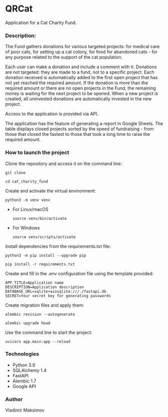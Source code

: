 # QRCat

Application for a Cat Charity Fund. 

### Description:

The Fund gathers donations for various targeted projects: for medical care of poor cats, for setting up a cat colony, for food for abandoned cats - for any purpose related to the support of the cat population.

Each user can make a donation and include a comment with it. Donations are not targeted: they are made to a fund, not to a specific project. Each donation received is automatically added to the first open project that has not yet reached the required amount. If the donation is more than the required amount or there are no open projects in the Fund, the remaining money is waiting for the next project to be opened. When a new project is created, all uninvested donations are automatically invested in the new project.

Access to the application is provided via API.

The application has the feature of generating a report in Google Sheets. The table displays closed projects sorted by the speed of fundraising - from those that closed the fastest to those that took a long time to raise the required amount.


### How to launch the project

Clone the repository and access it on the command line:

```
git clone 
```

```
cd cat_charity_fund
```

Create and activate the virtual environment:

```
python3 -m venv venv
```

* For Linux/macOS

    ```
    source venv/bin/activate
    ```

* For Windows

    ```
    source venv/scripts/activate
    ```

Install dependencies from the requirements.txt file:

```
python3 -m pip install --upgrade pip
```

```
pip install -r requirements.txt
```

Create and fill in the .env configuration file using the template provided:  
```  
APP_TITLE=Application name
DESCRIPTION=Application description
DATABASE_URL=sqlite+aiosqlite:///./fastapi.db
SECRET=Your secret key for generating passwords
```  

Create migration files and apply them:  
```  
alembic revision --autogenerate
```
```  
alembic upgrade head
```  

Use the command line to start the project:  
```  
uvicorn app.main:app --reload 
```  

### Technologies

- Python 3.9
- SQLAlchemy 1.4
- FastAPI
- Alembic 1.7
- Google API

### Author
Vladimir Maksimov 
